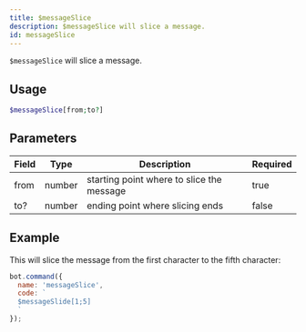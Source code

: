```yaml
---
title: $messageSlice 
description: $messageSlice will slice a message.
id: messageSlice
---
```


`$messageSlice` will slice a message.

## Usage

```php
$messageSlice[from;to?]
```

## Parameters 


| Field | Type   | Description                               | Required |
| ----- | ------ | ----------------------------------------- | -------- |
| from  | number | starting point where to slice the message | true      |
| to?   | number | ending point where slicing ends           | false       |


## Example

This will slice the message from the first character to the fifth character:

```javascript
bot.command({
  name: 'messageSlice',
  code: `
  $messageSlide[1;5]
  `
});
```
